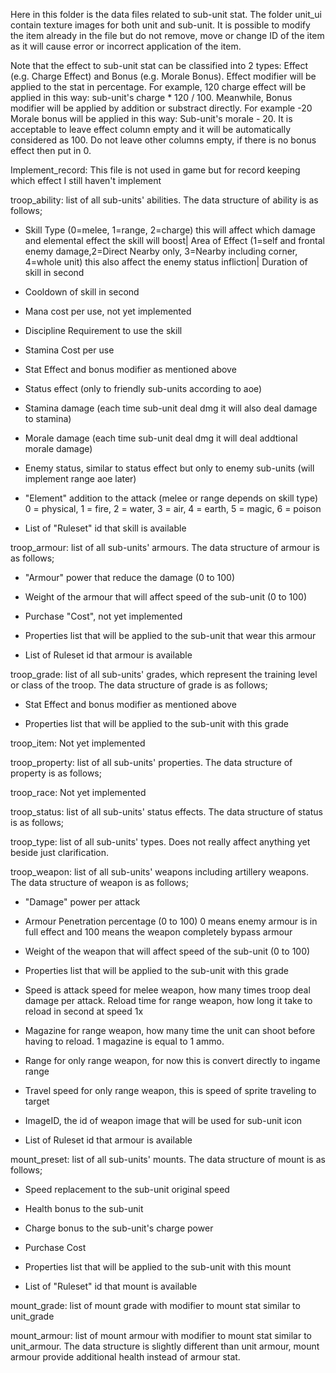 Here in this folder is the data files related to sub-unit stat. The folder unit_ui contain texture images for both unit and sub-unit. It is possible to modify the item already in the file but do not remove, move or change ID of the item as it will cause error or incorrect application of the item. 

Note that the effect to sub-unit stat can be classified into 2 types: Effect (e.g. Charge Effect) and Bonus (e.g. Morale Bonus). Effect modifier will be applied to the stat in percentage. For example, 120 charge effect will be applied in this way: sub-unit's charge * 120 / 100. Meanwhile, Bonus modifier will be applied by addition or substract directly. For example -20 Morale bonus will be applied in this way: Sub-unit's morale - 20. It is acceptable to leave effect column empty and it will be automatically considered as 100. Do not leave other columns empty, if there is no bonus effect then put in 0.

Implement_record: This file is not used in game but for record keeping which effect I still haven't implement

troop_ability: list of all sub-units' abilities. The data structure of ability is as follows;

- Skill Type (0=melee, 1=range, 2=charge) this will affect which damage and elemental effect the skill will boost| Area of Effect (1=self and frontal enemy damage,2=Direct Nearby only, 3=Nearby including corner, 4=whole unit) this also affect the enemy status infliction| Duration of skill in second 

- Cooldown of skill in second 

- Mana cost per use, not yet implemented

- Discipline Requirement to use the skill 

- Stamina Cost per use

- Stat Effect and bonus modifier as mentioned above

- Status effect (only to friendly sub-units according to aoe) 

- Stamina damage (each time sub-unit deal dmg it will also deal damage to stamina) 

- Morale damage (each time sub-unit deal dmg it will deal addtional morale damage)

- Enemy status, similar to status effect but only to enemy sub-units (will implement range aoe later)

- "Element" addition to the attack (melee or range depends on skill type) 0 = physical, 1 = fire, 2 = water, 3 = air, 4 = earth, 5 = magic, 6 = poison 

- List of "Ruleset" id that skill is available

troop_armour: list of all sub-units' armours. The data structure of armour is as follows;

- "Armour" power that reduce the damage (0 to 100)

- Weight of the armour that will affect speed of the sub-unit (0 to 100)

- Purchase "Cost", not yet implemented

- Properties list that will be applied to the sub-unit that wear this armour

- List of Ruleset id that armour is available

troop_grade: list of all sub-units' grades, which represent the training level or class of the troop. The data structure of grade is as follows;

- Stat Effect and bonus modifier as mentioned above

- Properties list that will be applied to the sub-unit with this grade

troop_item: Not yet implemented 


troop_property: list of all sub-units' properties. The data structure of property is as follows;


troop_race: Not yet implemented


troop_status: list of all sub-units' status effects. The data structure of status is as follows;


troop_type: list of all sub-units' types. Does not really affect anything yet beside just clarification.


troop_weapon: list of all sub-units' weapons including artillery weapons. The data structure of weapon is as follows;

- "Damage" power per attack

- Armour Penetration percentage (0 to 100) 0 means enemy armour is in full effect and 100 means the weapon completely bypass armour 

- Weight of the weapon that will affect speed of the sub-unit (0 to 100)

- Properties list that will be applied to the sub-unit with this grade

- Speed is attack speed for melee weapon, how many times troop deal damage per attack. Reload time for range weapon, how long it take to reload in second at speed 1x

- Magazine for range weapon, how many time the unit can shoot before having to reload. 1 magazine is equal to 1 ammo.

- Range for only range weapon, for now this is convert directly to ingame range  

- Travel speed for only range weapon, this is speed of sprite traveling to target

- ImageID, the id of weapon image that will be used for sub-unit icon

- List of Ruleset id that armour is available

mount_preset: list of all sub-units' mounts. The data structure of mount is as follows;

- Speed replacement to the sub-unit original speed

- Health bonus to the sub-unit

- Charge bonus to the sub-unit's charge power

- Purchase Cost

- Properties list that will be applied to the sub-unit with this mount

- List of "Ruleset" id that mount is available

mount_grade: list of mount grade with modifier to mount stat similar to unit_grade

mount_armour: list of mount armour with modifier to mount stat similar to unit_armour. The data structure is slightly different than unit armour, mount armour provide additional health instead of armour stat.
